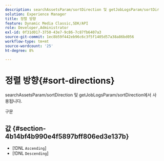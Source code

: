 ```yaml
---
description: searchAssetsParam/sortDirection 및 getJobLogsParam/sortDirection에서 사용됩니다.
solution: Experience Manager
title: 정렬 방향
feature: Dynamic Media Classic,SDK/API
role: Developer,Administrator
exl-id: 0f31d017-3750-43e7-9c86-7c87fb6407a3
source-git-commit: 1ec8b59f442eb96c6c3f5f1405d57a38a86bd056
workflow-type: tm+mt
source-wordcount: '25'
ht-degree: 8%

---
```


# 정렬 방향{#sort-directions}

searchAssetsParam/sortDirection 및 getJobLogsParam/sortDirection에서 사용됩니다.

구문

## 값 {#section-4b14bf4b990e4f5897bff806ed3e137b}

* [!DNL `Ascending`]
* [!DNL `Descending`]
